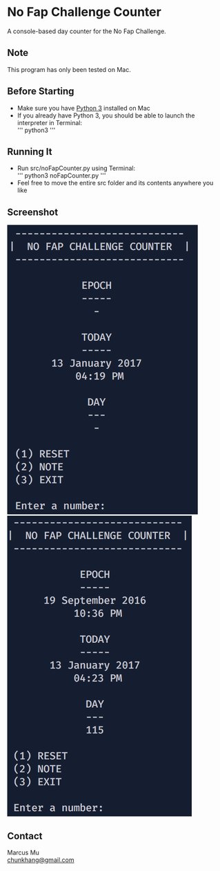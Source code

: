 # No Fap Challenge Counter
A console-based day counter for the No Fap Challenge.

## Note
This program has only been tested on Mac.

## Before Starting
* Make sure you have [Python 3](http://docs.python-guide.org/en/latest/starting/install3/osx/) installed on Mac
* If you already have Python 3, you should be able to launch the interpreter in Terminal: <br /> 
 '''
 python3
 '''

## Running It
* Run src/noFapCounter.py using Terminal: <br />
 '''
 python3 noFapCounter.py
 '''
* Feel free to move the entire src folder and its contents anywhere you like

## Screenshot
![Before Starting Challenge](/img/before.png)
![Challenge in Progress](/img/progress.png)

## Contact
Marcus Mu <br />
chunkhang@gmail.com